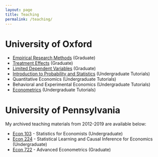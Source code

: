 ```yaml
---
layout: page
title: Teaching
permalink: /teaching/
---
```

<!--- My office hours for the Spring Semester of 2019 will take place on Mondays from 3-4pm and Thursdays from 4-5pm in PCPSE 630. --->

# University of Oxford

- [Empirical Research Methods](https://ditraglia.com/erm) (Graduate)
- [Treatment Effects](https://treatment-effects.com) (Graduate)
- [Limited Dependent Variables](https://economictricks.com) (Graduate) 
- [Introduction to Probability and Statistics](prelims-prob-stats.html) (Undergraduate Tutorials)
- Quantitative Economics (Undergraduate Tutorials)
- Behavioral and Experimental Economics (Undergraduate Tutorials)
- [Econometrics](./pdf/econometrics-tutorials.pdf) (Undergraduate Tutorials)

<!--#### Thank you DataCamp!
Thanks to [DataCamp](https://www.datacamp.com/) for supporting my teaching by providing my students free access to their excellent online data science tutorials.-->

# University of Pennsylvania
My archived teaching materials from 2012-2019 are available below:
- [Econ 103](http://ditraglia.com/Econ103Public) - Statistics for Economists (Undergraduate)
- [Econ 224](http://ditraglia.com/econ224) - Statistical Learning and Causal Inference for Economics (Undergraduate)
- [Econ 722](http://ditraglia.com/econ722) - Advanced Econometrics (Graduate)

